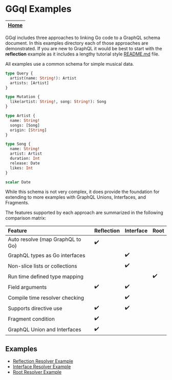 # GGql Examples

| [Home](../README.md) |
| -------------------- |

GGql includes three approaches to linking Go code to a GraphQL schema
document. In this examples directory each of those approaches are
demonstrated. If you are new to GraphQL it would be best to start with
the **reflection** example as it includes a lengthy tutorial style
[README.md](reflection/README.md) file.

All examples use a common schema for simple musical data.

```graphql
type Query {
  artist(name: String!): Artist
  artists: [Artist]
}

type Mutation {
  like(artist: String!, song: String!): Song
}

type Artist {
  name: String!
  songs: [Song]
  origin: [String]
}

type Song {
  name: String!
  artist: Artist
  duration: Int
  release: Date
  likes: Int
}

scalar Date
```

While this schema is not very complex, it does provide the foundation
for extending to more examples with GraphQL Unions, Interfaces, and
Fragments.

The features supported by each approach are summarized in the following
comparison matrix:

| Feature                          | Reflection         | Interface          | Root               |
|:---------------------------------|--------------------|--------------------|--------------------|
| Auto resolve (map GraphQL to Go) | :heavy_check_mark: |                    |                    |
| GraphQL types as Go interfaces   |                    | :heavy_check_mark: |                    |
| Non-slice lists or collections   |                    | :heavy_check_mark: |                    |
| Run time defined type mapping    |                    |                    | :heavy_check_mark: |
| Field arguments                  | :heavy_check_mark: | :heavy_check_mark: |                    |
| Compile time resolver checking   |                    | :heavy_check_mark: |                    |
| Supports directive use           | :heavy_check_mark: | :heavy_check_mark: |                    |
| Fragment condition               | :heavy_check_mark: |                    |                    |
| GraphQL Union and Interfaces     | :heavy_check_mark: |                    |                    |

## Examples

* [Reflection Resolver Example](reflection/README.md)
* [Interface Resolver Example](interface/README.md)
* [Root Resolver Example](root/README.md)
